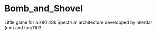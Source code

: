 # Bomb_and_Shovel
Little game for a z80 48k Spectrum architecture developped by nilerdar (me) and tory1103
